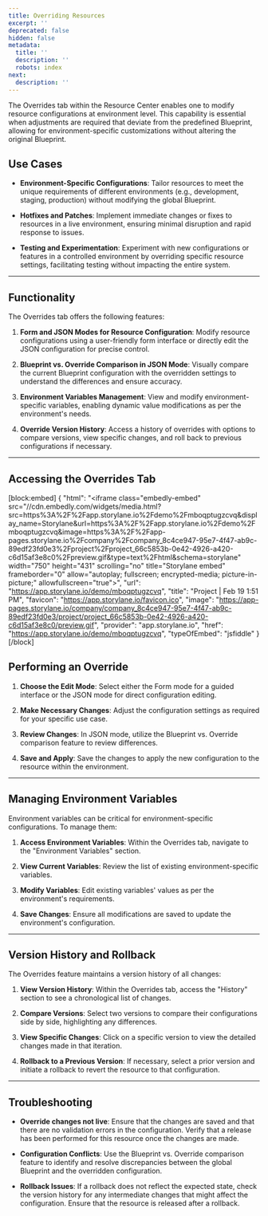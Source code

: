 ```yaml
---
title: Overriding Resources
excerpt: ''
deprecated: false
hidden: false
metadata:
  title: ''
  description: ''
  robots: index
next:
  description: ''
---
```

The Overrides tab within the Resource Center enables one to modify resource configurations at environment level. This capability is essential when adjustments are required that deviate from the predefined Blueprint, allowing for environment-specific customizations without altering the original Blueprint.

## Use Cases

- **Environment-Specific Configurations**: Tailor resources to meet the unique requirements of different environments (e.g., development, staging, production) without modifying the global Blueprint.

- **Hotfixes and Patches**: Implement immediate changes or fixes to resources in a live environment, ensuring minimal disruption and rapid response to issues.

- **Testing and Experimentation**: Experiment with new configurations or features in a controlled environment by overriding specific resource settings, facilitating testing without impacting the entire system.

***

## Functionality

The Overrides tab offers the following features:

1. **Form and JSON Modes for Resource Configuration**: Modify resource configurations using a user-friendly form interface or directly edit the JSON configuration for precise control.

2. **Blueprint vs. Override Comparison in JSON Mode**: Visually compare the current Blueprint configuration with the overridden settings to understand the differences and ensure accuracy.

3. **Environment Variables Management**: View and modify environment-specific variables, enabling dynamic value modifications as per the environment's needs.

4. **Override Version History**: Access a history of overrides with options to compare versions, view specific changes, and roll back to previous configurations if necessary.

***

## Accessing the Overrides Tab

[block:embed]
{
  "html": "<iframe class=\"embedly-embed\" src=\"//cdn.embedly.com/widgets/media.html?src=https%3A%2F%2Fapp.storylane.io%2Fdemo%2Fmboqptugzcvq&display_name=Storylane&url=https%3A%2F%2Fapp.storylane.io%2Fdemo%2Fmboqptugzcvq&image=https%3A%2F%2Fapp-pages.storylane.io%2Fcompany%2Fcompany_8c4ce947-95e7-4f47-ab9c-89edf23fd0e3%2Fproject%2Fproject_66c5853b-0e42-4926-a420-c6d15af3e8c0%2Fpreview.gif&type=text%2Fhtml&schema=storylane\" width=\"750\" height=\"431\" scrolling=\"no\" title=\"Storylane embed\" frameborder=\"0\" allow=\"autoplay; fullscreen; encrypted-media; picture-in-picture;\" allowfullscreen=\"true\"></iframe>",
  "url": "https://app.storylane.io/demo/mboqptugzcvq",
  "title": "Project | Feb 19 1:51 PM",
  "favicon": "https://app.storylane.io/favicon.ico",
  "image": "https://app-pages.storylane.io/company/company_8c4ce947-95e7-4f47-ab9c-89edf23fd0e3/project/project_66c5853b-0e42-4926-a420-c6d15af3e8c0/preview.gif",
  "provider": "app.storylane.io",
  "href": "https://app.storylane.io/demo/mboqptugzcvq",
  "typeOfEmbed": "jsfiddle"
}
[/block]


## Performing an Override

1. **Choose the Edit Mode**: Select either the Form mode for a guided interface or the JSON mode for direct configuration editing.

2. **Make Necessary Changes**: Adjust the configuration settings as required for your specific use case.

3. **Review Changes**: In JSON mode, utilize the Blueprint vs. Override comparison feature to review differences.

4. **Save and Apply**: Save the changes to apply the new configuration to the resource within the environment.

***

## Managing Environment Variables

Environment variables can be critical for environment-specific configurations. To manage them:

1. **Access Environment Variables**: Within the Overrides tab, navigate to the "Environment Variables" section.

2. **View Current Variables**: Review the list of existing environment-specific variables.

3. **Modify Variables**: Edit existing variables' values as per the environment's requirements.

4. **Save Changes**: Ensure all modifications are saved to update the environment's configuration.

***

## Version History and Rollback

The Overrides feature maintains a version history of all changes:

1. **View Version History**: Within the Overrides tab, access the "History" section to see a chronological list of changes.

2. **Compare Versions**: Select two versions to compare their configurations side by side, highlighting any differences.

3. **View Specific Changes**: Click on a specific version to view the detailed changes made in that iteration.

4. **Rollback to a Previous Version**: If necessary, select a prior version and initiate a rollback to revert the resource to that configuration.

***

## Troubleshooting

- **Override changes not live**: Ensure that the changes are saved and that there are no validation errors in the configuration. Verify that a release has been performed for this resource once the changes are made.

- **Configuration Conflicts**: Use the Blueprint vs. Override comparison feature to identify and resolve discrepancies between the global Blueprint and the overridden configuration.

- **Rollback Issues**: If a rollback does not reflect the expected state, check the version history for any intermediate changes that might affect the configuration. Ensure that the resource is released after a rollback.